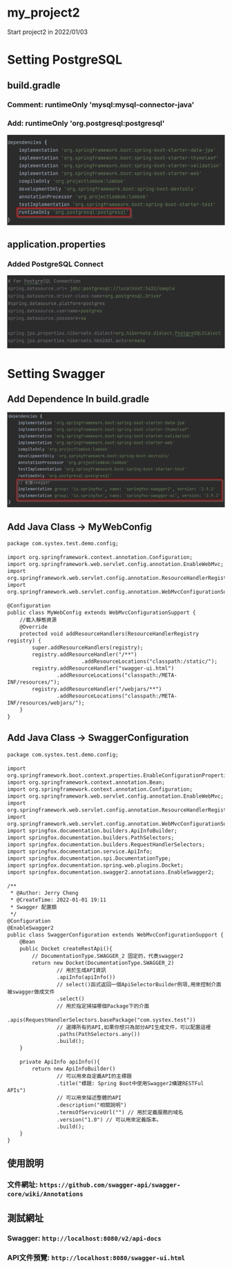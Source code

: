 # my_project2
Start project2 in 2022/01/03

# Setting PostgreSQL

## build.gradle
### Comment: runtimeOnly 'mysql:mysql-connector-java'
### Add: runtimeOnly 'org.postgresql:postgresql'
![img.png](README/build.gradle_01.png)

## application.properties
### Added PostgreSQL Connect
![img.png](README/application.properties_01.png)

# Setting Swagger
## Add Dependence In build.gradle
![img.png](README/build.gradle_02.png)

## Add Java Class -> MyWebConfig
```MyWebConfig
package com.systex.test.demo.config;

import org.springframework.context.annotation.Configuration;
import org.springframework.web.servlet.config.annotation.EnableWebMvc;
import org.springframework.web.servlet.config.annotation.ResourceHandlerRegistry;
import org.springframework.web.servlet.config.annotation.WebMvcConfigurationSupport;

@Configuration
public class MyWebConfig extends WebMvcConfigurationSupport {
    //載入靜態資源
    @Override
    protected void addResourceHandlers(ResourceHandlerRegistry registry) {
        super.addResourceHandlers(registry);
        registry.addResourceHandler("/**")
                        .addResourceLocations("classpath:/static/");
        registry.addResourceHandler("swagger-ui.html")
                .addResourceLocations("classpath:/META-INF/resources/");
        registry.addResourceHandler("/webjars/**")
                .addResourceLocations("classpath:/META-INF/resources/webjars/");
    }
}
```

## Add Java Class -> SwaggerConfiguration
```SwaggerConfiguration
package com.systex.test.demo.config;

import org.springframework.boot.context.properties.EnableConfigurationProperties;
import org.springframework.context.annotation.Bean;
import org.springframework.context.annotation.Configuration;
import org.springframework.web.servlet.config.annotation.EnableWebMvc;
import org.springframework.web.servlet.config.annotation.ResourceHandlerRegistry;
import org.springframework.web.servlet.config.annotation.WebMvcConfigurationSupport;
import springfox.documentation.builders.ApiInfoBuilder;
import springfox.documentation.builders.PathSelectors;
import springfox.documentation.builders.RequestHandlerSelectors;
import springfox.documentation.service.ApiInfo;
import springfox.documentation.spi.DocumentationType;
import springfox.documentation.spring.web.plugins.Docket;
import springfox.documentation.swagger2.annotations.EnableSwagger2;

/**
 * @Author: Jerry Cheng
 * @CreateTime: 2022-01-01 19:11
 * Swagger 配置類
 */
@Configuration
@EnableSwagger2
public class SwaggerConfiguration extends WebMvcConfigurationSupport {
    @Bean
    public Docket createRestApi(){
        // DocumentationType.SWAGGER_2 固定的，代表swagger2
        return new Docket(DocumentationType.SWAGGER_2)
                // 用於生成API資訊
                .apiInfo(apiInfo())
                // select()函式返回一個ApiSelectorBuilder例項,用來控制介面被swagger做成文件
                .select()
                // 用於指定掃描哪個Package下的介面
                .apis(RequestHandlerSelectors.basePackage("com.systex.test"))
                // 選擇所有的API,如果你想只為部分API生成文件，可以配置這裡
                .paths(PathSelectors.any())
                .build();
    }

    private ApiInfo apiInfo(){
        return new ApiInfoBuilder()
                // 可以用來自定義API的主標題
                .title("標題: Spring Boot中使用Swagger2構建RESTFul APIs")
                // 可以用來描述整體的API
                .description("相關說明")
                .termsOfServiceUrl("") // 用於定義服務的域名
                .version("1.0") // 可以用來定義版本。
                .build();
    }
}
```

## 使用說明
### 文件網址: `https://github.com/swagger-api/swagger-core/wiki/Annotations`
## 測試網址
### Swagger: `http://localhost:8080/v2/api-docs`
### API文件預覽: `http://localhost:8080/swagger-ui.html`

##

